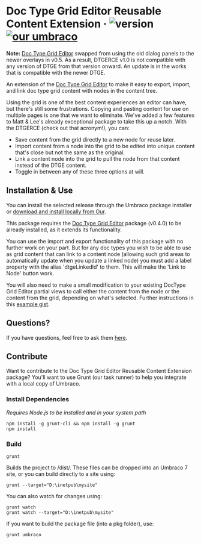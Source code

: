 # Doc Type Grid Editor Reusable Content Extension &middot; ![version](https://img.shields.io/badge/version-1.0.0-green.svg) [![our umbraco](https://img.shields.io/badge/our-umbraco-orange.svg)](https://our.umbraco.org/projects/backoffice-extensions/doctype-grid-editor-reusable-content-extension/)

**Note:** [Doc Type Grid Editor](https://our.umbraco.org/projects/backoffice-extensions/doc-type-grid-editor) swapped from using the old dialog panels to the newer overlays in v0.5. As a result, DTGERCE v1.0 is not compatible with any version of DTGE from that version onward. An update is in the works that is compatible with the newer DTGE.

An extension of the [Doc Type Grid Editor](https://our.umbraco.org/projects/backoffice-extensions/doc-type-grid-editor) to make it easy to export, import, and link doc type grid content with nodes in the content tree.

Using the grid is one of the best content experiences an editor can have, but there's still some frustrations. Copying and pasting content for use on multiple pages is one that we want to eliminate. We've added a few features to Matt & Lee's already exceptional package to take this up a notch. With the DTGERCE (check out that acronym!), you can:

* Save content from the grid directly to a new node for reuse later.
* Import content from a node into the grid to be edited into unique content that's close but not the same as the original.
* Link a content node into the grid to pull the node from that content instead of the DTGE content.
* Toggle in between any of these three options at will.

## Installation & Use

You can install the selected release through the Umbraco package installer or [download and install locally from Our](https://our.umbraco.org/projects/backoffice-extensions/doctype-grid-editor-reusable-content-extension/).

This package requires the [Doc Type Grid Editor](https://our.umbraco.org/projects/backoffice-extensions/doc-type-grid-editor) package (v0.4.0) to be already installed, as it extends its functionality.

You can use the import and export functionality of this package with no further work on your part. But for any doc types you wish to be able to use as grid content that can link to a content node (allowing such grid areas to automatically update when you update a linked node) you must add a label property with the alias 'dtgeLinkedId' to them. This will make the 'Link to Node' button work.

You will also need to make a small modification to your existing DocType Grid Editor partial views to call either the content from the node or the content from the grid, depending on what's selected. Further instructions in this [example gist](https://gist.github.com/naepalm/05bf4c97730e6d0b5d135846dd830808).

## Questions?

If you have questions, feel free to ask them [here](https://github.com/Offroadcode/Doc-Type-Grid-Editor-Reusable-Content-Extension/issues).

## Contribute

Want to contribute to the Doc Type Grid Editor Reusable Content Extension package? You'll want to use Grunt (our task runner) to help you integrate with a local copy of Umbraco.

### Install Dependencies
*Requires Node.js to be installed and in your system path*

    npm install -g grunt-cli && npm install -g grunt
    npm install

### Build

    grunt

Builds the project to /dist/. These files can be dropped into an Umbraco 7 site, or you can build directly to a site using:

    grunt --target="D:\inetpub\mysite"

You can also watch for changes using:

    grunt watch
    grunt watch --target="D:\inetpub\mysite"

If you want to build the package file (into a pkg folder), use:

    grunt umbraco


